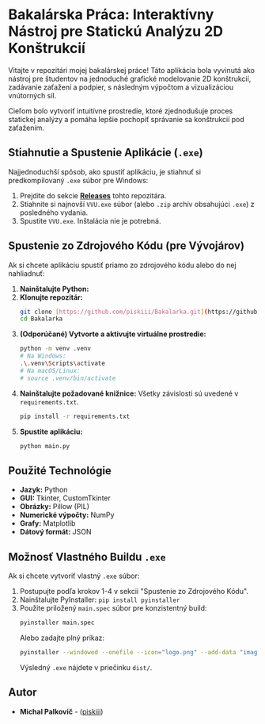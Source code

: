# Bakalárska Práca: Interaktívny Nástroj pre Statickú Analýzu 2D Konštrukcií

Vitajte v repozitári mojej bakalárskej práce! Táto aplikácia bola vyvinutá ako nástroj pre študentov na jednoduché grafické modelovanie 2D konštrukcií, zadávanie zaťažení a podpier, s následným výpočtom a vizualizáciou vnútorných síl.

Cieľom bolo vytvoriť intuitívne prostredie, ktoré zjednodušuje proces statickej analýzy a pomáha lepšie pochopiť správanie sa konštrukcií pod zaťažením.

## Stiahnutie a Spustenie Aplikácie (`.exe`)

Najjednoduchší spôsob, ako spustiť aplikáciu, je stiahnuť si predkompilovaný `.exe` súbor pre Windows:

1.  Prejdite do sekcie **[Releases](https://github.com/piskiii/Bakalarka/releases)** tohto repozitára.
2.  Stiahnite si najnovší `VVU.exe` súbor (alebo `.zip` archív obsahujúci `.exe`) z posledného vydania.
3.  Spustite `VVU.exe`. Inštalácia nie je potrebná.

## Spustenie zo Zdrojového Kódu (pre Vývojárov)

Ak si chcete aplikáciu spustiť priamo zo zdrojového kódu alebo do nej nahliadnuť:

1.  **Nainštalujte Python:**
2.  **Klonujte repozitár:**
    ```bash
    git clone [https://github.com/piskiii/Bakalarka.git](https://github.com/piskiii/Bakalarka.git)
    cd Bakalarka
    ```
3.  **(Odporúčané) Vytvorte a aktivujte virtuálne prostredie:**
    ```bash
    python -m venv .venv
    # Na Windows:
    .\.venv\Scripts\activate
    # Na macOS/Linux:
    # source .venv/bin/activate
    ```
4.  **Nainštalujte požadované knižnice:** Všetky závislosti sú uvedené v `requirements.txt`.
    ```bash
    pip install -r requirements.txt
    ```
5.  **Spustite aplikáciu:**
    ```bash
    python main.py
    ```

## Použité Technológie

* **Jazyk:** Python
* **GUI:** Tkinter, CustomTkinter
* **Obrázky:** Pillow (PIL)
* **Numerické výpočty:** NumPy
* **Grafy:** Matplotlib
* **Dátový formát:** JSON

## Možnosť Vlastného Buildu `.exe`

Ak si chcete vytvoriť vlastný `.exe` súbor:
1.  Postupujte podľa krokov 1-4 v sekcii "Spustenie zo Zdrojového Kódu".
2.  Nainštalujte PyInstaller: `pip install pyinstaller`
3.  Použite priložený `main.spec` súbor pre konzistentný build:
    ```bash
    pyinstaller main.spec
    ```
    Alebo zadajte plný príkaz:
    ```bash
    pyinstaller --windowed --onefile --icon="logo.png" --add-data "image:image" main.py
    ```
    Výsledný `.exe` nájdete v priečinku `dist/`.

## Autor

* **Michal Palkovič** - ([piskiii](https://github.com/piskiii))
